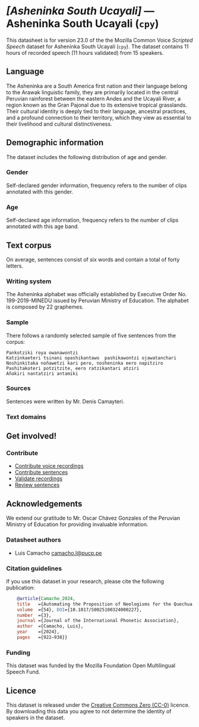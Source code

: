 # *[Asheninka South Ucayali]* &mdash; Asheninka South Ucayali (`cpy`)

This datasheet is for version 23.0 of the the Mozilla Common Voice *Scripted Speech* dataset 
for Asheninka South Ucayali (`cpy`). The dataset contains 11 hours of recorded
speech (11 hours validated) from 15 speakers.

## Language

<!-- {{LANGUAGE_DESCRIPTION}} -->
<!-- Provide a brief (1-2 paragraph) description of your language -->
The Asheninka are a South America first nation and their language belong to the Arawak linguistic family, they are primarily located in the central Peruvian rainforest between the eastern Andes and the Ucayali River, a region known as the Gran Pajonal due to its extensive tropical grasslands. Their cultural identity is deeply tied to their language, ancestral practices, and a profound connection to their territory, which they view as essential to their livelihood and cultural distinctiveness.

<!-- ### Variants -->
<!-- {{VARIANT_DESCRIPTION}} -->
<!-- @ OPTIONAL @ -->
<!-- Describe the variants (MCV variants) of your language -->

## Demographic information
<!-- You can get a lot of the information in this section from https://analyzer.cv-toolbox.web.tr/browse -->
The dataset includes the following distribution of age and gender.

### Gender

Self-declared gender information, frequency refers to the number of clips annotated with this gender.

<!-- {{GENDER_TABLE}} -->
<!-- @ AUTOMATICALLY GENERATED @ -->
<!-- 
| Gender | Frequency |
|--------|-----------|
| male, masculine | ? |
| undeclared | ? |
| female, feminine | ? |
-->
### Age

Self-declared age information, frequency refers to the number of clips annotated with this age band.

<!-- {{AGE_TABLE}} -->
<!-- @ AUTOMATICALLY GENERATED @ -->
<!-- 
| Age band | Frequency |
|----------|-----------|
| teens | ? |
| twenties | ? |
| thirties | ? |
| fourties | ? |
| fifties | ? |
   ...if other age ranges are present in your data, add rows...
-->

## Text corpus

<!-- {{TEXT_CORPUS_DESCRIPTION}} -->
<!-- @ OPTIONAL @ -->
<!-- An overview of the text corpus, with information such as average length (in characters and words) of validated sentences. -->
On average, sentences consist of six words and contain a total of forty letters.
### Writing system

<!-- {{WRITING_SYSTEM_DESCRIPTION}} -->
<!-- @ OPTIONAL @ -->
<!-- A description of the writing system (or writing systems) used in the text corpus -->
The Asheninka alphabet was officially established by Executive Order No. 199-2019-MINEDU issued by Peruvian Ministry of Education. The alphabet is composed by 22 graphemes. 

### Sample

<!-- {{SENTENCES_SAMPLE}} -->
There follows a randomly selected sample of five sentences from the corpus:
```
Pankotziki roya owanawontzi
Katzinkaeteri tsinani opashikantawo  pashikawontzi ojawatanchari
Noshinkitaka noñawetzi kari pero, nosheninka eero napitziro
Pashitakoteri potzitzite, eero ratzikantari atziri
Añakiri nantatziri antamiki
```


### Sources

<!-- {{SOURCES_LIST}} -->
<!-- @ OPTIONAL @ -->
<!-- A list of sentence sources, can be curated to the top-N -->
Sentences were written by Mr. Denis Camayteri.

### Text domains

<!-- {{TEXT_DOMAIN_DESCRIPTION}} -->
<!-- @ OPTIONAL @ -->
<!-- What text domains are represented in the corpus? -->

## Get involved!

### Contribute
* [Contribute voice recordings](https://commonvoice.mozilla.org/cpy/speak)
* [Contribute sentences](https://commonvoice.mozilla.org/cpy/write)
* [Validate recordings](https://commonvoice.mozilla.org/cpy/listen)
* [Review sentences](https://commonvoice.mozilla.org/cpy/review)

## Acknowledgements
We extend our gratitude to Mr. Oscar Chávez Gonzales of the Peruvian Ministry of Education for providing invaluable information.

### Datasheet authors

<!-- {{DATASHEET_AUTHORS_LIST}} -->
<!-- A list in the format of: Your Name <email@email.com> -->
* Luis Camacho <camacho.l@pucp.pe>

### Citation guidelines

<!-- {{CITATION_DESCRIPTION}} -->
<!-- @ OPTIONAL @ -->
<!-- If you published a paper and would like people to cite it, you can include the BiBTeX here -->
<!-- Submitted to SIMBig 2025 (Needs confirmation).-->

If you use this dataset in your research, please cite the following publication:

```bibtex
    @article{Camacho_2024, 
    title   ={Automating the Proposition of Neologisms for the Quechua Language},  
    volume  ={54}, DOI={10.1017/S0025100324000227}, 
    number  ={3}, 
    journal ={Journal of the International Phonetic Association}, 
    author  ={Camacho, Luis}, 
    year    ={2024}, 
    pages   ={922–938}} 
```

### Funding

<!-- {{FUNDING_DESCRIPTION}} -->
<!-- @ OPTIONAL @ -->
<!-- If you received any funding, you can include the acknowledgement here -->
This dataset was funded by the Mozilla Foundation Open Multilingual Speech Fund.

## Licence

This dataset is released under the [Creative Commons Zero (CC-0)](https://creativecommons.org/public-domain/cc0/) licence. By downloading this data
you agree to not determine the identity of speakers in the dataset.

